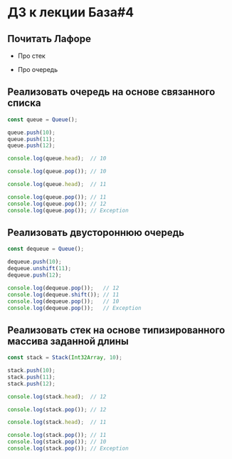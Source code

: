# ДЗ к лекции База#4

## Почитать Лафоре

* Про стек

* Про очередь

## Реализовать очередь на основе связанного списка

   ```js
   const queue = Queue();
   
   queue.push(10);
   queue.push(11);
   queue.push(12);
   
   console.log(queue.head);  // 10
   
   console.log(queue.pop()); // 10
   
   console.log(queue.head);  // 11
   
   console.log(queue.pop()); // 11
   console.log(queue.pop()); // 12
   console.log(queue.pop()); // Exception
   ```

## Реализовать двустороннюю очередь

   ```js
   const dequeue = Queue();
   
   dequeue.push(10);
   dequeue.unshift(11);
   dequeue.push(12);
   
   console.log(dequeue.pop());   // 12
   console.log(dequeue.shift()); // 11
   console.log(dequeue.pop());   // 10
   console.log(dequeue.pop());   // Exception
   ```

## Реализовать стек на основе типизированного массива заданной длины

   ```js
   const stack = Stack(Int32Array, 10);
   
   stack.push(10);
   stack.push(11);
   stack.push(12);
   
   console.log(stack.head);  // 12
   
   console.log(stack.pop()); // 12
   
   console.log(stack.head);  // 11
   
   console.log(stack.pop()); // 11
   console.log(stack.pop()); // 10
   console.log(stack.pop()); // Exception
   ```
